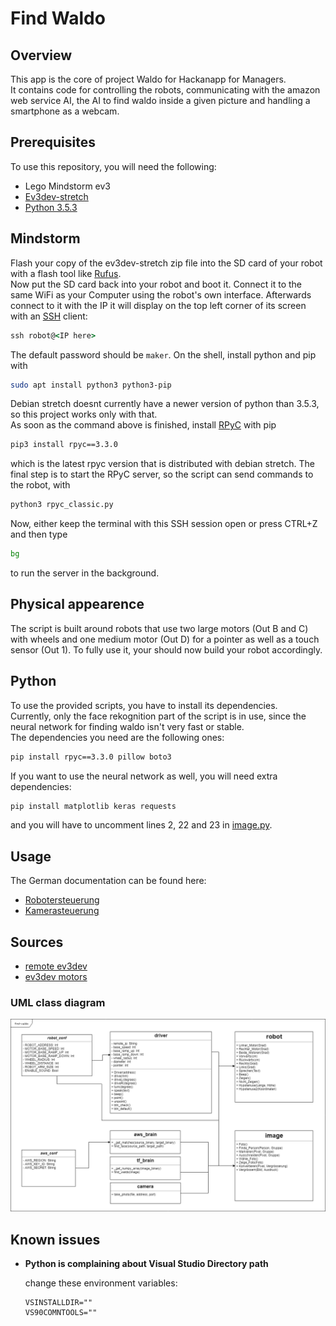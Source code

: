 # Find Waldo
## Overview
This app is the core of project Waldo for Hackanapp for Managers.  
It contains code for controlling the robots, communicating with the amazon web service AI, the AI to find waldo inside a given picture and handling a smartphone as a webcam.

## Prerequisites
To use this repository, you will need the following:
- Lego Mindstorm ev3
- [Ev3dev-stretch](https://github.com/ev3dev/ev3dev/releases/download/ev3dev-stretch-2019-03-03/ev3dev-stretch-ev3-generic-2019-03-03.zip)
- [Python 3.5.3](https://www.python.org/downloads/release/python-353/)

## Mindstorm
Flash your copy of the ev3dev-stretch zip file into the SD card of your robot with a flash tool like [Rufus](https://github.com/pbatard/rufus/releases/download/v3.5/rufus-3.5p.exe).  
Now put the SD card back into your robot and boot it. Connect it to the same WiFi as your Computer using the robot's own interface. Afterwards connect to it with the IP it will display on the top left corner of its screen with an [SSH](https://www.howtogeek.com/336775/how-to-enable-and-use-windows-10s-built-in-ssh-commands/) client:
```cmd
ssh robot@<IP here>
``` 
The default password should be `maker`.
On the shell, install python and pip with
```bash
sudo apt install python3 python3-pip
```
Debian stretch doesnt currently have a newer version of python than 3.5.3, so this project works only with that.  
As soon as the command above is finished, install [RPyC](https://pypi.org/project/rpyc/) with pip
```bash
pip3 install rpyc==3.3.0
```
which is the latest rpyc version that is distributed with debian stretch.
The final step is to start the RPyC server, so the script can send commands to the robot, with 
```bash
python3 rpyc_classic.py
```
Now, either keep the terminal with this SSH session open or press CTRL+Z and then type
```bash
bg
```
to run the server in the background.

## Physical appearence

The script is built around robots that use two large motors (Out B and C) with wheels and one medium motor (Out D) for a pointer as well as a touch sensor (Out 1). To fully use it, your should now build your robot accordingly.


## Python
To use the provided scripts, you have to install its dependencies.  
Currently, only the face rekognition part of the script is in use, 
since the neural network for finding waldo isn't very fast or stable.  
The dependencies you need are the following ones:
```cmd
pip install rpyc==3.3.0 pillow boto3
```
If you want to use the neural network as well, you will need extra dependencies:
```cmd
pip install matplotlib keras requests
```
and you will have to uncomment lines 2, 22 and 23 in [image.py](/image.py).


## Usage

The German documentation can be found here:  
- [Robotersteuerung](/docs/Robotersteuerung.docx)  
- [Kamerasteuerung](/docs/Kamerasteuerung.docx)


## Sources
- [remote ev3dev](https://ev3dev-lang.readthedocs.io/projects/python-ev3dev/en/stable/rpyc.html)
- [ev3dev motors](https://ev3dev-lang.readthedocs.io/projects/python-ev3dev/en/stable/motors.html)

### UML class diagram
![class overview](docs/uml.png)

## Known issues
- **Python is complaining about Visual Studio Directory path**  

    change these environment variables:
    ```
    VSINSTALLDIR=""
    VS90COMNTOOLS=""
    ```

